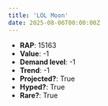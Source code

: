 ```yaml
---
title: 'LOL Moon'
date: 2025-08-06T00:00:00Z
---
```

- **RAP**: 15163
- **Value**: -1
- **Demand level**: -1
- **Trend**: -1
- **Projected?**: True
- **Hyped?**: True
- **Rare?**: True
